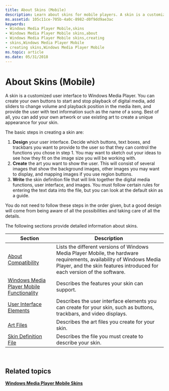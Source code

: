 ```yaml
---
title: About Skins (Mobile)
description: Learn about skins for mobile players. A skin is a customized user interface to Windows Media Player.
ms.assetid: 105c11ce-705b-4a0c-8982-d0f9dd9ae3ac
keywords:
- Windows Media Player Mobile,skins
- Windows Media Player Mobile skins,about
- Windows Media Player Mobile skins,creating
- skins,Windows Media Player Mobile
- creating skins,Windows Media Player Mobile
ms.topic: article
ms.date: 05/31/2018
---
```


# About Skins (Mobile)

A skin is a customized user interface to Windows Media Player. You can create your own buttons to start and stop playback of digital media, add sliders to change volume and playback position in the media item, and provide the user with text information such as the name of a song. Best of all, you can add your own artwork or use existing art to create a unique appearance for your skin.

The basic steps in creating a skin are:

1.  **Design** your user interface. Decide which buttons, text boxes, and trackbars you want to provide to the user so that they can control the functions you chose in step 1. You may want to sketch out your ideas to see how they fit on the image size you will be working with.
2.  **Create** the art you want to show the user. This will consist of several images that show the background images, other images you may want to display, and mapping images if you use region buttons.
3.  **Write** the skin definition file that will link together the digital media functions, user interface, and images. You must follow certain rules for entering the text data into the file, but you can look at the default skin as a guide.

You do not need to follow these steps in the order given, but a good design will come from being aware of all the possibilities and taking care of all the details.

The following sections provide detailed information about skins.



| Section                                                                                    | Description                                                                                                                                                                                      |
|--------------------------------------------------------------------------------------------|--------------------------------------------------------------------------------------------------------------------------------------------------------------------------------------------------|
| [About Compatibility](about-compatibility.md)                                             | Lists the different versions of Windows Media Player Mobile, the hardware requirements, availability of Windows Media Player, and the skin features introduced for each version of the software. |
| [Windows Media Player Mobile Functionality](windows-media-player-mobile-functionality.md) | Describes the features your skin can support.                                                                                                                                                    |
| [User Interface Elements](user-interface-elements.md)                                     | Describes the user interface elements you can create for your skin, such as buttons, trackbars, and video displays.                                                                              |
| [Art Files](art-files-mobile.md)                                                          | Describes the art files you create for your skin.                                                                                                                                                |
| [Skin Definition File](skin-definition-file-mobile.md)                                    | Describes the file you must create to describe your skin.                                                                                                                                        |



 

## Related topics

<dl> <dt>

[**Windows Media Player Mobile Skins**](windows-media-player-mobile-skins.md)
</dt> </dl>

 

 




